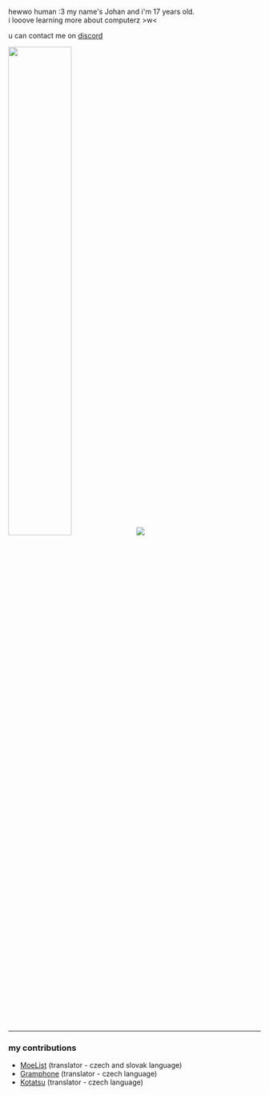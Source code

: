 <p align="center">
  <p>hewwo human :3 my name's Johan and i'm 17 years old. <br>i looove learning more about computerz >w<</p>
  <p>u can contact me on <a href="https://discord.com/users/712648730423197697">discord</a></p>
   <img height="50%" width="auto" src="https://github-readme-stats.vercel.app/api/top-langs/?username=j0ell1&layout=compact&theme=tokyonight">
   <img src="https://skillicons.dev/icons?i=cs,css,gamemakerstudio,git,html,idea,js,linux,md,webstorm&perline=10" />
</p>
<hr>
<h3>my contributions</h3>
<ul><li><a href="https://github.com/axiel7/MoeList">MoeList</a> (translator - czech and slovak language)</li><li><a href="https://github.com/AkaneTan/Gramophone">Gramphone</a> (translator - czech language)</li><li><a href="https://github.com/KotatsuApp/Kotatsu">Kotatsu</a> (translator - czech language)</li>
